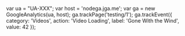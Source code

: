 var ua = "UA-XXX";
var host = 'nodega.jga.me';
var ga = new GoogleAnalytics(ua, host);
ga.trackPage('testing/1');
ga.trackEvent({
    category: 'Videos',
    action: 'Video Loading',
    label: 'Gone With the Wind',
    value: 42
});
